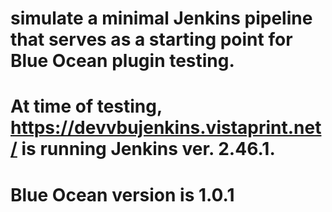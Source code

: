 # simulate a minimal Jenkins pipeline that serves as a starting point for Blue Ocean plugin testing.

# At time of testing, https://devvbujenkins.vistaprint.net/ is running Jenkins ver. 2.46.1.
# Blue Ocean version is 1.0.1 
